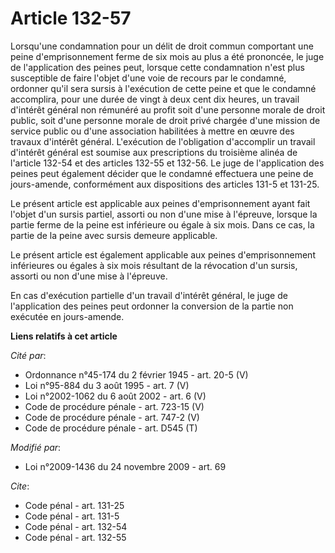 # Article 132-57

Lorsqu'une condamnation pour un délit de droit commun comportant une peine d'emprisonnement ferme de six mois au plus a été
prononcée, le juge de l'application des peines peut, lorsque cette condamnation n'est plus susceptible de faire l'objet d'une
voie de recours par le condamné, ordonner qu'il sera sursis à l'exécution de cette peine et que le condamné accomplira, pour
une durée de vingt à deux cent dix heures, un travail d'intérêt général non rémunéré au profit soit d'une personne morale de
droit public, soit d'une personne morale de droit privé chargée d'une mission de service public ou d'une association
habilitées à mettre en œuvre des travaux d'intérêt général.  L'exécution de l'obligation d'accomplir un travail d'intérêt
général est soumise aux prescriptions du troisième alinéa de l'article 132-54 et des articles 132-55 et 132-56. Le juge de
l'application des peines peut également décider que le condamné effectuera une peine de jours-amende, conformément aux
dispositions des articles 131-5 et 131-25.

Le présent article est applicable aux peines d'emprisonnement ayant fait l'objet d'un sursis partiel, assorti ou non d'une
mise à l'épreuve, lorsque la partie ferme de la peine est inférieure ou égale à six mois. Dans ce cas, la partie de la peine
avec sursis demeure applicable. 

Le présent article est également applicable aux peines d'emprisonnement inférieures ou égales à six mois résultant de la
révocation d'un sursis, assorti ou non d'une mise à l'épreuve. 

En cas d'exécution partielle d'un travail d'intérêt général, le juge de l'application des peines peut ordonner la conversion
de la partie non exécutée en jours-amende.

**Liens relatifs à cet article**

_Cité par_:

  - Ordonnance n°45-174 du 2 février 1945 - art. 20-5 (V)
  - Loi n°95-884 du 3 août 1995 - art. 7 (V)
  - Loi n°2002-1062 du 6 août 2002 - art. 6 (V)
  - Code de procédure pénale - art. 723-15 (V)
  - Code de procédure pénale - art. 747-2 (V)
  - Code de procédure pénale - art. D545 (T)

_Modifié par_:

  - Loi n°2009-1436 du 24 novembre 2009 - art. 69

_Cite_:

  - Code pénal - art. 131-25
  - Code pénal - art. 131-5
  - Code pénal - art. 132-54
  - Code pénal - art. 132-55
